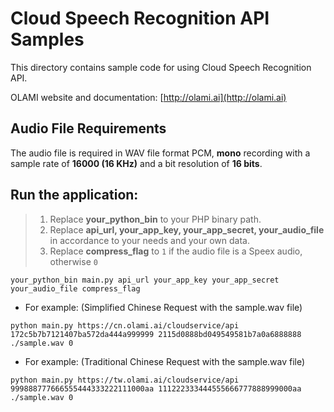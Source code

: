 # Cloud Speech Recognition API Samples

This directory contains sample code for using Cloud Speech Recognition API.

OLAMI website and documentation: [http://olami.ai](http://olami.ai)

## Audio File Requirements

The audio file is required in WAV file format PCM, **mono** recording with a sample rate of **16000 (16 KHz)** and a bit resolution of **16 bits**.

## Run the application:

> 1. Replace **your_python_bin** to your PHP binary path.
> 2. Replace **api_url, your_app_key, your_app_secret, your_audio_file** in accordance to your needs and your own data.
> 3. Replace **compress_flag** to `1` if the audio file is a Speex audio, otherwise `0`

```
your_python_bin main.py api_url your_app_key your_app_secret your_audio_file compress_flag
```

- For example: (Simplified Chinese Request with the sample.wav file)

```
python main.py https://cn.olami.ai/cloudservice/api 172c5b7b7121407ba572da444a999999 2115d0888bd049549581b7a0a6888888 ./sample.wav 0
```

- For example: (Traditional Chinese Request with the sample.wav file)

```
python main.py https://tw.olami.ai/cloudservice/api 999888777666555444333222111000aa 111222333444555666777888999000aa ./sample.wav 0
```

